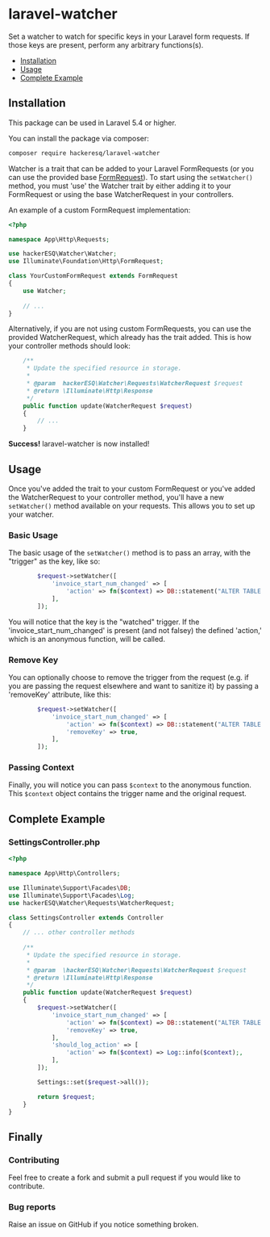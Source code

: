 # laravel-watcher
Set a watcher to watch for specific keys in your Laravel form requests. If those keys are present, perform any arbitrary functions(s).

* [Installation](#installation)
* [Usage](#usage)
* [Complete Example](#complete-example)
  
  
## Installation
This package can be used in Laravel 5.4 or higher.

You can install the package via composer:

``` bash
composer require hackeresq/laravel-watcher
```

Watcher is a trait that can be added to your Laravel FormRequests (or you can use the provided base [FormRequest](https://github.com/hackerESQ/laravel-watcher/blob/master/src/Requests/WatcherRequest.php)). To start using the `setWatcher()` method, you must 'use' the Watcher trait by either adding it to your FormRequest or using the base WatcherRequest in your controllers.

An example of a custom FormRequest implementation:

```php
<?php

namespace App\Http\Requests;

use hackerESQ\Watcher\Watcher;
use Illuminate\Foundation\Http\FormRequest;

class YourCustomFormRequest extends FormRequest
{
    use Watcher;
    
    // ...
}
```

Alternatively, if you are not using custom FormRequests, you can use the provided WatcherRequest, which already has the trait added. This is how your controller methods should look:

```php
    /**
     * Update the specified resource in storage.
     *
     * @param  hackerESQ\Watcher\Requests\WatcherRequest $request
     * @return \Illuminate\Http\Response
     */
    public function update(WatcherRequest $request)
    {   
        // ...
    }
```

<b>Success!</b> laravel-watcher is now installed!

## Usage

Once you've added the trait to your custom FormRequest or you've added the WatcherRequest to your controller method, you'll have a new `setWatcher()` method available on your requests. This allows you to set up your watcher.

### Basic Usage

The basic usage of the `setWatcher()` method is to pass an array, with the "trigger" as the key, like so:

```php
        $request->setWatcher([
            'invoice_start_num_changed' => [
                'action' => fn($context) => DB::statement("ALTER TABLE `invoices` AUTO_INCREMENT = ".(int)$context->request->invoice_start_num),
            ],
        ]);
```

You will notice that the key is the "watched" trigger. If the 'invoice_start_num_changed' is present (and not falsey) the defined 'action,' which is an anonymous function, will be called. 

### Remove Key

You can optionally choose to remove the trigger from the request (e.g. if you are passing the request elsewhere and want to sanitize it) by passing a 'removeKey' attribute, like this:

```php
        $request->setWatcher([
            'invoice_start_num_changed' => [
                'action' => fn($context) => DB::statement("ALTER TABLE `invoices` AUTO_INCREMENT = ".(int)$context->request->invoice_start_num),
                'removeKey' => true,
            ],
        ]);
```

### Passing Context

Finally, you will notice you can pass `$context` to the anonymous function. This `$context` object contains the trigger name and the original request. 

## Complete Example

### SettingsController.php

```php
<?php

namespace App\Http\Controllers;

use Illuminate\Support\Facades\DB;
use Illuminate\Support\Facades\Log;
use hackerESQ\Watcher\Requests\WatcherRequest;

class SettingsController extends Controller
{
    // ... other controller methods
    
    /**
     * Update the specified resource in storage.
     *
     * @param  \hackerESQ\Watcher\Requests\WatcherRequest $request
     * @return \Illuminate\Http\Response
     */
    public function update(WatcherRequest $request)
    {   
        $request->setWatcher([
            'invoice_start_num_changed' => [
                'action' => fn($context) => DB::statement("ALTER TABLE `invoices` AUTO_INCREMENT = ".(int)$context->request->invoice_start_num),
                'removeKey' => true,
            ],
            'should_log_action' => [
                'action' => fn($context) => Log::info($context);,
            ],
        ]);

        Settings::set($request->all());

        return $request;
    }
}
```

## Finally

### Contributing
Feel free to create a fork and submit a pull request if you would like to contribute.

### Bug reports
Raise an issue on GitHub if you notice something broken.

